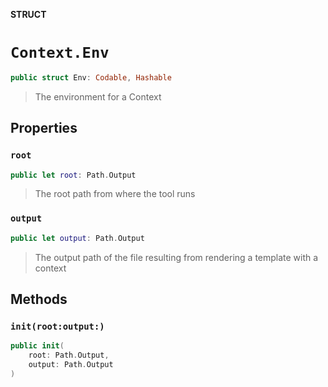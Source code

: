 **STRUCT**

# `Context.Env`

```swift
public struct Env: Codable, Hashable
```

> The environment for a Context

## Properties
### `root`

```swift
public let root: Path.Output
```

> The root path from where the tool runs

### `output`

```swift
public let output: Path.Output
```

> The output path of the file resulting from rendering a template with a context

## Methods
### `init(root:output:)`

```swift
public init(
    root: Path.Output,
    output: Path.Output
)
```

